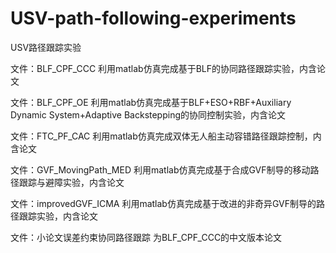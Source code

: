 # USV-path-following-experiments
USV路径跟踪实验

文件：BLF_CPF_CCC
利用matlab仿真完成基于BLF的协同路径跟踪实验，内含论文

文件：BLF_CPF_OE
利用matlab仿真完成基于BLF+ESO+RBF+Auxiliary Dynamic System+Adaptive Backstepping的协同控制实验，内含论文

文件：FTC_PF_CAC
利用matlab仿真完成双体无人船主动容错路径跟踪控制，内含论文

文件：GVF_MovingPath_MED
利用matlab仿真完成基于合成GVF制导的移动路径跟踪与避障实验，内含论文

文件：improvedGVF_ICMA
利用matlab仿真完成基于改进的非奇异GVF制导的路径跟踪实验，内含论文

文件：小论文误差约束协同路径跟踪
为BLF_CPF_CCC的中文版本论文
